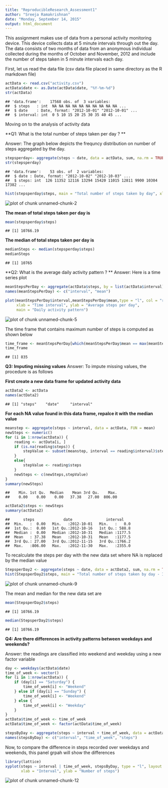 ```yaml
---
title: "ReproducibleResearch_Assessment1"
author: "Sreeja Ramakrishnan"
date: "Monday, September 14, 2015"
output: html_document
---
```

This assignment makes use of data from a personal activity monitoring device. This device collects data at 5 minute intervals through out the day. The data consists of two months of data from an anonymous individual collected during the months of October and November, 2012 and include the number of steps taken in 5 minute intervals each day.

First, let us read the data file 
(csv data file placed in same directory as the R markdown file)

```r
actData <- read.csv("activity.csv")
actData$date <- as.Date(actData$date, "%Y-%m-%d")
str(actData)
```

```
## 'data.frame':	17568 obs. of  3 variables:
##  $ steps   : int  NA NA NA NA NA NA NA NA NA NA ...
##  $ date    : Date, format: "2012-10-01" "2012-10-01" ...
##  $ interval: int  0 5 10 15 20 25 30 35 40 45 ...
```
Moving on to the analysis of activity data

**Q1: What is the total number of steps taken per day ? **

Answer: The graph below depicts the frequncy distribution on number of steps aggregated by the day.

```r
stepsperday<- aggregate(steps ~ date, data = actData, sum, na.rm = TRUE)
str(stepsperday)
```

```
## 'data.frame':	53 obs. of  2 variables:
##  $ date : Date, format: "2012-10-02" "2012-10-03" ...
##  $ steps: int  126 11352 12116 13294 15420 11015 12811 9900 10304 17382 ...
```

```r
hist(stepsperday$steps, main = "Total number of steps taken by day", xlab = "Number of steps", col = "grey")
```

![plot of chunk unnamed-chunk-2](figure/unnamed-chunk-2-1.png) 

**The mean of total steps taken per day is**

```r
mean(stepsperday$steps)
```

```
## [1] 10766.19
```

**The median of total steps taken per day is**

```r
medianSteps <- median(stepsperday$steps)
medianSteps
```

```
## [1] 10765
```

**Q2: What is the average daily activity pattern ? **
Answer: Here is a time series plot

```r
meanStepsPerDay <- aggregate(actData$steps, by = list(actData$interval), mean,na.rm=TRUE)
names(meanStepsPerDay) <- c("interval", "mean")

plot(meanStepsPerDay$interval,meanStepsPerDay$mean,type = "l", col = "red", 
     xlab = "Time interval", ylab = "Average steps per day", 
     main = "Daily activity pattern")
```

![plot of chunk unnamed-chunk-5](figure/unnamed-chunk-5-1.png) 

The time frame that contains maximum number of steps is computed as shown below

```r
time_frame <- meanStepsPerDay[which(meanStepsPerDay$mean == max(meanStepsPerDay$mean)),1]
time_frame
```

```
## [1] 835
```

**Q3: Imputing missing values**
Answer: To impute missing values, the procedure is as follows

**First create a new data frame for updated activity data**

```r
actData2 <- actData
names(actData2)
```

```
## [1] "steps"    "date"     "interval"
```
**For each NA value found in this data frame, repalce it with the median value**


```r
meanstep <- aggregate(steps ~ interval, data = actData, FUN = mean)
newSteps <- numeric()
for (i in 1:nrow(actData)) {
    reading <- actData[i, ]
    if (is.na(reading$steps)) {
        stepValue <- subset(meanstep, interval == reading$interval)$steps
    }
    else{
        stepValue <- reading$steps
    }
    newSteps <- c(newSteps,stepValue)
}
summary(newSteps)
```

```
##    Min. 1st Qu.  Median    Mean 3rd Qu.    Max. 
##    0.00    0.00    0.00   37.38   27.00  806.00
```

```r
actData2$steps <- newSteps
summary(actData2)
```

```
##      steps             date               interval     
##  Min.   :  0.00   Min.   :2012-10-01   Min.   :   0.0  
##  1st Qu.:  0.00   1st Qu.:2012-10-16   1st Qu.: 588.8  
##  Median :  0.00   Median :2012-10-31   Median :1177.5  
##  Mean   : 37.38   Mean   :2012-10-31   Mean   :1177.5  
##  3rd Qu.: 27.00   3rd Qu.:2012-11-15   3rd Qu.:1766.2  
##  Max.   :806.00   Max.   :2012-11-30   Max.   :2355.0
```
To recalculate the steps per day with the new data set where NA is replaced by the median value


```r
StepsperDay2 <- aggregate(steps ~ date, data = actData2, sum, na.rm = TRUE)
hist(StepsperDay2$steps, main = "Total number of steps taken by day - Imputed missing values", xlab = "Number of steps", col = "blue")
```

![plot of chunk unnamed-chunk-9](figure/unnamed-chunk-9-1.png) 

The mean and median for the new data set are

```r
mean(StepsperDay2$steps)
```

```
## [1] 10766.19
```

```r
median(StepsperDay2$steps)
```

```
## [1] 10766.19
```

**Q4: Are there differences in activity patterns between weekdays and weekends?**

Answer: the readings are classified into weekend and weekday using a new factor variable


```r
day <- weekdays(actData$date)
time_of_week <- vector()
for (i in 1:nrow(actData)) {
    if (day[i] == "Saturday") {
        time_of_week[i] <- "Weekend"
    } else if (day[i] == "Sunday") {
        time_of_week[i] <- "Weekend"
    } else {
        time_of_week[i] <- "Weekday"
    }
}
actData$time_of_week <- time_of_week
actData$time_of_week <- factor(actData$time_of_week)

stepsByDay <- aggregate(steps ~ interval + time_of_week, data = actData, mean)
names(stepsByDay) <- c("interval", "time_of_week", "steps")
```
Now, to compare the difference in steps recorded over weekdays and weekends, this panel grpah will show the differences


```r
library(lattice)
xyplot(steps ~ interval | time_of_week, stepsByDay, type = "l", layout = c(1, 2), 
       xlab = "Interval", ylab = "Number of steps")
```

![plot of chunk unnamed-chunk-12](figure/unnamed-chunk-12-1.png) 
